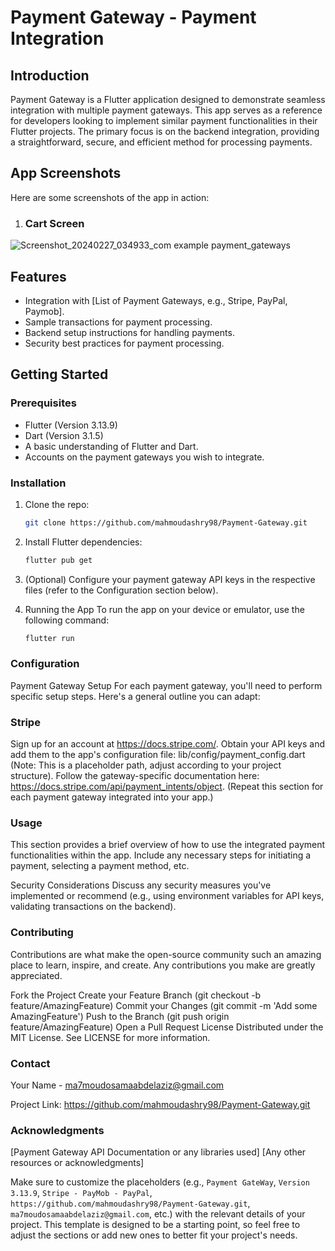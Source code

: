 # Payment Gateway - Payment Integration

## Introduction

Payment Gateway  is a Flutter application designed to demonstrate seamless integration with multiple payment gateways. This app serves as a reference for developers looking to implement similar payment functionalities in their Flutter projects. The primary focus is on the backend integration, providing a straightforward, secure, and efficient method for processing payments.

## App Screenshots

Here are some screenshots of the app in action:



1. ### Cart Screen

 ![Screenshot_20240227_034933_com example payment_gateways](https://github.com/mahmoudashry98/Payment-Gateway/assets/83143927/d9da4448-8777-444b-b8fc-f4805cd8eaca)




## Features

- Integration with [List of Payment Gateways, e.g., Stripe, PayPal, Paymob].
- Sample transactions for payment processing.
- Backend setup instructions for handling payments.
- Security best practices for payment processing.

## Getting Started

### Prerequisites

- Flutter (Version 3.13.9)
- Dart (Version 3.1.5)
- A basic understanding of Flutter and Dart.
- Accounts on the payment gateways you wish to integrate.

### Installation

1. Clone the repo:
   ```sh
   git clone https://github.com/mahmoudashry98/Payment-Gateway.git
   
2. Install Flutter dependencies:
   ```sh
   flutter pub get
   
3. (Optional) Configure your payment gateway API keys in the respective files (refer to the Configuration section below).

4. Running the App
To run the app on your device or emulator, use the following command:
   ```sh
   flutter run

### Configuration

Payment Gateway Setup
For each payment gateway, you'll need to perform specific setup steps. Here's a general outline you can adapt:

### Stripe

Sign up for an account at https://docs.stripe.com/.
Obtain your API keys and add them to the app's configuration file: lib/config/payment_config.dart (Note: This is a placeholder path, adjust according to your project structure).
Follow the gateway-specific documentation here:  https://docs.stripe.com/api/payment_intents/object.
(Repeat this section for each payment gateway integrated into your app.)

### Usage

This section provides a brief overview of how to use the integrated payment functionalities within the app. Include any necessary steps for initiating a payment, selecting a payment method, etc.

Security Considerations
Discuss any security measures you've implemented or recommend (e.g., using environment variables for API keys, validating transactions on the backend).

### Contributing
Contributions are what make the open-source community such an amazing place to learn, inspire, and create. Any contributions you make are greatly appreciated.

Fork the Project
Create your Feature Branch (git checkout -b feature/AmazingFeature)
Commit your Changes (git commit -m 'Add some AmazingFeature')
Push to the Branch (git push origin feature/AmazingFeature)
Open a Pull Request
License
Distributed under the MIT License. See LICENSE for more information.

### Contact
Your Name - ma7moudosamaabdelaziz@gmail.com

Project Link: https://github.com/mahmoudashry98/Payment-Gateway.git

### Acknowledgments
[Payment Gateway API Documentation or any libraries used]
[Any other resources or acknowledgments]

Make sure to customize the placeholders (e.g., `Payment GateWay`, `Version 3.13.9`, `Stripe - PayMob - PayPal`, `https://github.com/mahmoudashry98/Payment-Gateway.git`, `ma7moudosamaabdelaziz@gmail.com`, etc.) with the relevant details of your project. This template is designed to be a starting point, so feel free to adjust the sections or add new ones to better fit your project's needs.


